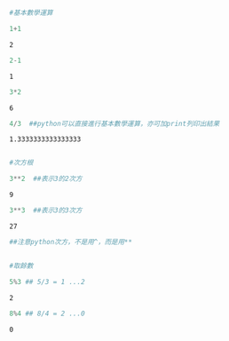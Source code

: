 

```python
#基本數學運算
```


```python
1+1
```




    2




```python
2-1
```




    1




```python
3*2
```




    6




```python
4/3  ##python可以直接進行基本數學運算，亦可加print列印出結果
```




    1.3333333333333333




```python

```


```python
#次方根
```


```python
3**2  ##表示3的2次方
```




    9




```python
3**3  ##表示3的3次方
```




    27




```python
##注意python次方，不是用^，而是用**
```


```python

```


```python
#取餘數
```


```python
5%3 ## 5/3 = 1 ...2
```




    2




```python
8%4 ## 8/4 = 2 ...0
```




    0



